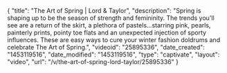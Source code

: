 {
    "title": "The Art of Spring | Lord & Taylor",
    "description": "Spring is shaping up to be the season of strength and femininity. The trends you'll see are a return of the skirt, a plethora of pastels...starring pink, pearls, painterly prints, pointy toe flats and an unexpected injection of sporty influences. These are easy ways to cure your winter fashion doldrums and celebrate The Art of Spring.",
    "videoid": "25895336",
    "date_created": "1453119516",
    "date_modified": "1453119516",
    "type": "captivate",
    "layout": "video",
    "url": "\/v\/the-art-of-spring-lord-taylor\/25895336"
}